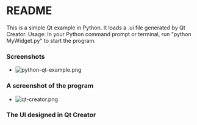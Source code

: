 # README #

This is a simple Qt example in Python. It loads a .ui file generated by Qt Creator.
Usage:
In your Python command prompt or terminal, run "python MyWidget.py" to start the program.

### Screenshots ###

* ![python-qt-example.png](https://bitbucket.org/repo/nbez5M/images/3191483234-python-qt-example.png)
### A screenshot of the program ###

* ![qt-creator.png](https://bitbucket.org/repo/nbez5M/images/2689078723-qt-creator.png)
### The UI designed in Qt Creator ###